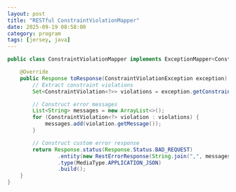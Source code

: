 ```yaml
---
layout: post
title: "RESTful ConstraintViolationMapper"
date: 2025-09-19 08:58:00
category: program
tags: [jersey, java]
---
```





```java
public class ConstraintViolationMapper implements ExceptionMapper<ConstraintViolationException> {

	@Override
	public Response toResponse(ConstraintViolationException exception) {
		// Extract constraint violations
		Set<ConstraintViolation<?>> violations = exception.getConstraintViolations();

		// Construct error messages
		List<String> messages = new ArrayList<>();
		for (ConstraintViolation<?> violation : violations) {
			messages.add(violation.getMessage());
		}

		// Construct custom error response
		return Response.status(Response.Status.BAD_REQUEST)
				.entity(new RestErrorResponse(String.join(",", messages)))
				.type(MediaType.APPLICATION_JSON)
				.build();
	}
}
```

[jekyll]: http://jekyllrb.com
[jekyll-gh]: https://github.com/jekyll/jekyll
[jekyll-help]: https://github.com/jekyll/jekyll-help

